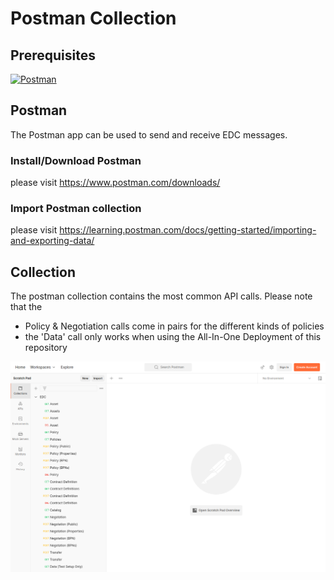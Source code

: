 # Postman Collection

## Prerequisites

[![Postman][postman-shield]][postman-url]

## Postman

The Postman app can be used to send and receive EDC messages.

### Install/Download Postman

please visit <https://www.postman.com/downloads/>

### Import Postman collection

please visit <https://learning.postman.com/docs/getting-started/importing-and-exporting-data/>

## Collection

The postman collection contains the most common API calls. Please note that the

- Policy & Negotiation calls come in pairs for the different kinds of policies
- the 'Data' call only works when using the All-In-One Deployment of this repository

![screenshot](./images/screenshot.png)

[postman-shield]: https://img.shields.io/badge/Postman-URL-orange
[postman-url]: https://www.postman.com
